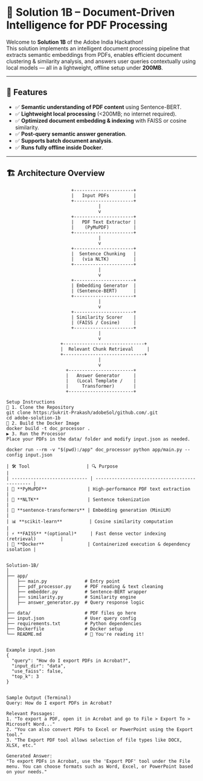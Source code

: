 # 📄 Solution 1B – Document-Driven Intelligence for PDF Processing

Welcome to **Solution 1B** of the Adobe India Hackathon!  
This solution implements an intelligent document processing pipeline that extracts semantic embeddings from PDFs, enables efficient document clustering & similarity analysis, and answers user queries contextually using local models — all in a lightweight, offline setup under **200MB**.

---

## 🚀 Features

- ✅ **Semantic understanding of PDF content** using Sentence-BERT.
- ✅ **Lightweight local processing** (<200MB; no internet required).
- ✅ **Optimized document embedding & indexing** with FAISS or cosine similarity.
- ✅ **Post-query semantic answer generation**.
- ✅ **Supports batch document analysis**.
- ✅ **Runs fully offline inside Docker**.

---

## 🏗️ Architecture Overview

```plaintext
                        +----------------------+
                        |   Input PDFs         |
                        +----------------------+
                                  |
                                  v
                        +----------------------+
                        |   PDF Text Extractor |
                        |    (PyMuPDF)         |
                        +----------------------+
                                  |
                                  v
                        +----------------------+
                        |  Sentence Chunking   |
                        |   (via NLTK)         |
                        +----------------------+
                                  |
                                  v
                        +----------------------+
                        | Embedding Generator  |
                        | (Sentence-BERT)      |
                        +----------------------+
                                  |
                                  v
                        +----------------------+
                        | Similarity Scorer    |
                        | (FAISS / Cosine)     |
                        +----------------------+
                                  |
                                  v
                    +------------------------------+
                    |  Relevant Chunk Retrieval     |
                    +------------------------------+
                                  |
                                  v
                      +------------------------+
                      |   Answer Generator     |
                      |   (Local Template /    |
                      |     Transformer)       |
                      +------------------------+

Setup Instructions
🔧 1. Clone the Repository
git clone https:/Sukrit-Prakash/adobeSol/github.com/.git
cd adobe-solution-1b
🐋 2. Build the Docker Image
docker build -t doc_processor .
▶️ 3. Run the Processor
Place your PDFs in the data/ folder and modify input.json as needed.

docker run --rm -v "$(pwd):/app" doc_processor python app/main.py --config input.json

| 🛠️ Tool                     | 🔍 Purpose                                     |
| ---------------------------- | ---------------------------------------------- |
| 📄 **PyMuPDF**               | High-performance PDF text extraction           |
| 🧠 **NLTK**                  | Sentence tokenization                          |
| 🔗 **sentence-transformers** | Embedding generation (MiniLM)                  |
| 📊 **scikit-learn**          | Cosine similarity computation                  |
| ⚡ **FAISS** *(optional)*     | Fast dense vector indexing (retrieval)         |
| 🐳 **Docker**                | Containerized execution & dependency isolation |


Solution-1B/
│
├── app/
│   ├── main.py              # Entry point
│   ├── pdf_processor.py     # PDF reading & text cleaning
│   ├── embedder.py          # Sentence-BERT wrapper
│   ├── similarity.py        # Similarity engine
│   ├── answer_generator.py  # Query response logic
│
├── data/                    # PDF files go here
├── input.json               # User query config
├── requirements.txt         # Python dependencies
├── Dockerfile               # Docker setup
└── README.md                # 📘 You're reading it!


Example input.json
{
  "query": "How do I export PDFs in Acrobat?",
  "input_dir": "data",
  "use_faiss": false,
  "top_k": 3
}


Sample Output (Terminal)
Query: How do I export PDFs in Acrobat?

Relevant Passages:
1. "To export a PDF, open it in Acrobat and go to File > Export To > Microsoft Word..."
2. "You can also convert PDFs to Excel or PowerPoint using the Export tool."
3. "The Export PDF tool allows selection of file types like DOCX, XLSX, etc."

Generated Answer:
"To export PDFs in Acrobat, use the 'Export PDF' tool under the File menu. You can choose formats such as Word, Excel, or PowerPoint based on your needs."
